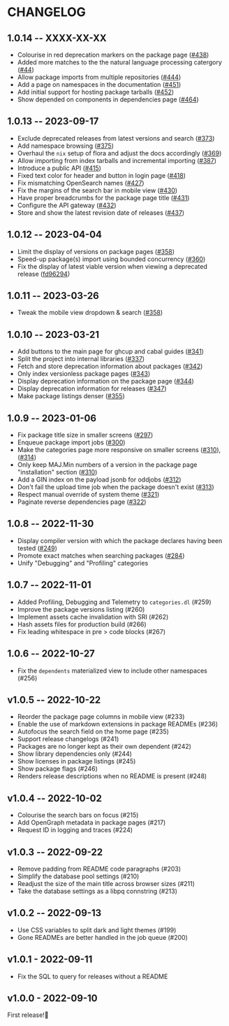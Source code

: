 # CHANGELOG

## 1.0.14 -- XXXX-XX-XX
* Colourise in red deprecation markers on the package page ([#438](https://github.com/flora-pm/flora-server/pull/439))
* Added more matches to the the natural language processing catergory ([#44](https://github.com/flora-pm/flora-server/pull/440))
* Allow package imports from multiple repositories ([#444](https://github.com/flora-pm/flora-server/pull/444))
* Add a page on namespaces in the documentation ([#451](https://github.com/flora-pm/flora-server/pull/451))
* Add initial support for hosting package tarballs ([#452](https://github.com/flora-pm/flora-server/pull/452))
* Show depended on components in dependencies page ([#464](https://github.com/flora-pm/flora-server/pull/464))

## 1.0.13 -- 2023-09-17
* Exclude deprecated releases from latest versions and search ([#373](https://github.com/flora-pm/flora-server/pull/373))
* Add namespace browsing ([#375](https://github.com/flora-pm/flora-server/pull/375))
* Overhaul the `nix` setup of flora and adjust the docs accordingly ([#369](https://github.com/flora-pm/flora-server/pull/369))
* Allow importing from index tarballs and incremental importing ([#387](https://github.com/flora-pm/flora-server/pull/387))
* Introduce a public API ([#415](https://github.com/flora-pm/flora-server/pull/415))
* Fixed text color for header and button in login page ([#418](https://github.com/flora-pm/flora-server/pull/418))
* Fix mismatching OpenSearch names ([#427](https://github.com/flora-pm/flora-server/pull/427))
* Fix the margins of the search bar in mobile view ([#430](https://github.com/flora-pm/flora-server/pull/430))
* Have proper breadcrumbs for the package page title ([#431](https://github.com/flora-pm/flora-server/pull/431))
* Configure the API gateway ([#432](https://github.com/flora-pm/flora-server/pull/432))
* Store and show the latest revision date of releases ([#437](https://github.com/flora-pm/flora-server/pull/437))

## 1.0.12 -- 2023-04-04

* Limit the display of versions on package pages ([#358](https://github.com/flora-pm/flora-server/pull/361))
* Speed-up package(s) import using bounded concurrency ([#360](https://github.com/flora-pm/flora-server/pull/360))
* Fix the display of latest viable version when viewing a deprecated release ([fd96294](https://github.com/flora-pm/flora-server/commit/fd962942d8b029083b0d883167bfff2913bf18fd))

## 1.0.11 -- 2023-03-26

* Tweak the mobile view dropdown & search ([#358](https://github.com/flora-pm/flora-server/pull/358))

## 1.0.10 -- 2023-03-21
* Add buttons to the main page for ghcup and cabal guides ([#341](https://github.com/flora-pm/flora-server/pull/341))
* Split the project into internal libraries ([#337](https://github.com/flora-pm/flora-server/pull/337))
* Fetch and store deprecation information about packages ([#342](https://github.com/flora-pm/flora-server/pull/342))
* Only index versionless package pages ([#343](https://github.com/flora-pm/flora-server/pull/343))
* Display deprecation information on the package page ([#344](https://github.com/flora-pm/flora-server/pull/344))
* Display deprecation information for releases ([#347](https://github.com/flora-pm/flora-server/pull/347))
* Make package listings denser ([#355](https://github.com/flora-pm/flora-server/pull/355))

## 1.0.9 -- 2023-01-06
* Fix package title size in smaller screens ([#297](https://github.com/flora-pm/flora-server/pull/297))
* Enqueue package import jobs ([#300](https://github.com/flora-pm/flora-server/pull/300))
* Make the categories page more responsive on smaller screens ([#310](https://github.com/flora-pm/flora-server/pull/310)), ([#314](https://github.com/flora-pm/flora-server/pull/310))
* Only keep MAJ.Min numbers of a version in the package page "installation" section ([#310](https://github.com/flora-pm/flora-server/pull/310))
* Add a GIN index on the payload jsonb for oddjobs ([#312](https://github.com/flora-pm/flora-server/pull/312))
* Don't fail the upload time job when the package doesn't exist ([#313](https://github.com/flora-pm/flora-server/pull/310))
* Respect manual override of system theme ([#321](https://github.com/flora-pm/flora-server/pull/321))
* Paginate reverse dependencies page ([#322](https://github.com/flora-pm/flora-server/pull/323))

## 1.0.8 -- 2022-11-30
* Display compiler version with which the package declares having been tested ([#249](https://github.com/flora-pm/flora-server/pull/249))
* Promote exact matches when searching packages ([#284](https://github.com/flora-pm/flora-server/pull/284))
* Unify "Debugging" and "Profiling" categories

## 1.0.7 -- 2022-11-01

* Added Profiling, Debugging and Telemetry to `categories.dl` (#259)
* Improve the package versions listing (#260)
* Implement assets cache invalidation with SRI (#262)
* Hash assets files for production build (#266)
* Fix leading whitespace in pre > code blocks (#267)

## 1.0.6 -- 2022-10-27

* Fix the `dependents` materialized view to include other namespaces (#256)

## v1.0.5 -- 2022-10-22

* Reorder the package page columns in mobile view (#233)
* Enable the use of markdown extensions in package READMEs (#236)
* Autofocus the search field on the home page (#235)
* Support release changelogs (#241)
* Packages are no longer kept as their own dependent (#242)
* Show library dependencies only (#244)
* Show licenses in package listings (#245)
* Show package flags (#246)
* Renders release descriptions when no README is present (#248)

## v1.0.4 -- 2022-10-02

* Colourise the search bars on focus (#215)
* Add OpenGraph metadata in package pages (#217)
* Request ID in logging and traces (#224)

## v1.0.3 -- 2022-09-22

* Remove padding from README code paragraphs (#203)
* Simplify the database pool settings (#210)
* Readjust the size of the main title across browser sizes (#211)
* Take the database settings as a libpq connstring (#213)

## v1.0.2 -- 2022-09-13

* Use CSS variables to split dark and light themes (#199)
* Gone READMEs are better handled in the job queue (#200)

## v1.0.1 - 2022-09-11

* Fix the SQL to query for releases without a README

## v1.0.0 - 2022-09-10

First release!🥳
